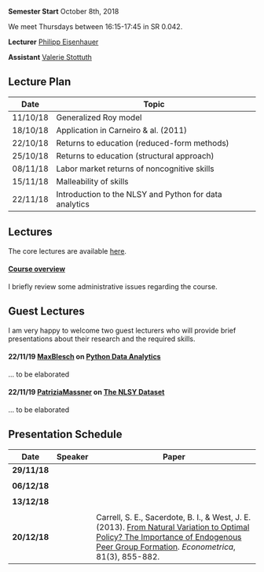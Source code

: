 
**Semester Start** October 8th, 2018

We meet Thursdays between 16:15-17:45 in SR 0.042.

**Lecturer** [Philipp Eisenhauer](https://peisenha.github.io/build/html/index.html)

**Assistant** [Valerie Stottuth](https://github.com/vstottuth)

## Lecture Plan

| Date      | Topic                                                  |
| ----------| ------------------------------------------------------ |
| 11/10/18  | Generalized Roy model                                  |
| 18/10/18  | Application in Carneiro & al. (2011)                   |
| 22/10/18  | Returns to education (reduced-form methods)            |
| 25/10/18  | Returns to education (structural approach)             |
| 08/11/18  | Labor market returns of noncognitive skills            |
| 15/11/18  | Malleability of skills                                 |
| 22/11/18  | Introduction to the NLSY and Python for data analytics |

## Lectures

The core lectures are available [here](https://github.com/HumanCapitalAnalysis/seminar/blob/master/README.md).

#### [Course overview](https://github.com/HumanCapitalAnalysis/seminar/blob/master/iterations/bonn_ws_2018/00_course_outline.pdf)

I briefly review some administrative issues regarding the course.

## Guest Lectures

I am very happy to welcome two guest lecturers who will provide brief presentations about their research and the required skills.

#### 22/11/19 [MaxBlesch](https://github.com/MaxBlesch) on [Python Data Analytics](https://giphy.com/gifs/13HgwGsXF0aiGY/html5)

... to be elaborated

#### 22/11/19 [PatriziaMassner](https://github.com/PatriziaMassner) on [The NLSY Dataset](https://giphy.com/gifs/13HgwGsXF0aiGY/html5)

... to be elaborated


## Presentation Schedule

| Date         | Speaker      | Paper        |
| ------------ | ------------ | ------------ |
| **29/11/18** |              |  |
|              |              |  |
| **06/12/18** |              |  |
|              |              |  |
| **13/12/18** |              |  |
|              |              |  |
| **20/12/18** |              | Carrell, S. E., Sacerdote, B. I., & West, J. E. (2013). [From Natural Variation to Optimal Policy? The Importance of Endogenous Peer Group Formation](https://onlinelibrary.wiley.com/doi/pdf/10.3982/ECTA10168). *Econometrica*, 81(3), 855-882. |
